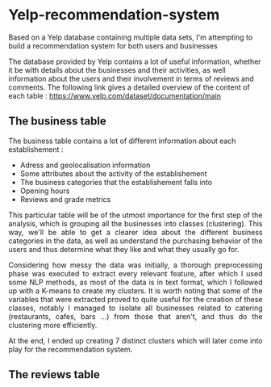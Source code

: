# Yelp-recommendation-system

Based on a Yelp database containing multiple data sets, I'm attempting to build a recommendation system for both users and businesses

The database provided by Yelp contains a lot of useful information, whether it be with details about the businesses and their activities, as well information about the users and their involvement in terms of reviews and comments. The following link gives a detailed overview of the content of each table : https://www.yelp.com/dataset/documentation/main

## The business table

The business table contains a lot of different information about each establishement :
  - Adress and geolocalisation information
  - Some attributes about the activity of the establishement
  - The business categories that the establishement falls into
  - Opening hours
  - Reviews and grade metrics

<p align="justify">This particular table will be of the utmost importance for the first step of the analysis, which is grouping all the businesses into classes (clustering). This way, we'll be able to get a clearer idea about the different business categories in the data, as well as understand the purchasing behavior of the users and thus determine what they like and what they usually go for.</p>
  
<p align="justify">Considering how messy the data was initially, a thorough preprocessing phase was executed to extract every relevant feature, after which I used some NLP methods, as most of the data is in text format, which I followed up with a K-means to create my clusters. It is worth noting that some of the variables that were extracted proved to quite useful for the creation of these classes, notably I managed to isolate all businesses related to catering (restaurants, cafes, bars ...) from those that aren't, and thus do the clustering more efficiently.</p>
  
<p align="justify">At the end, I ended up creating 7 distinct clusters which will later come into play for the recommendation system.</p>

## The reviews table
